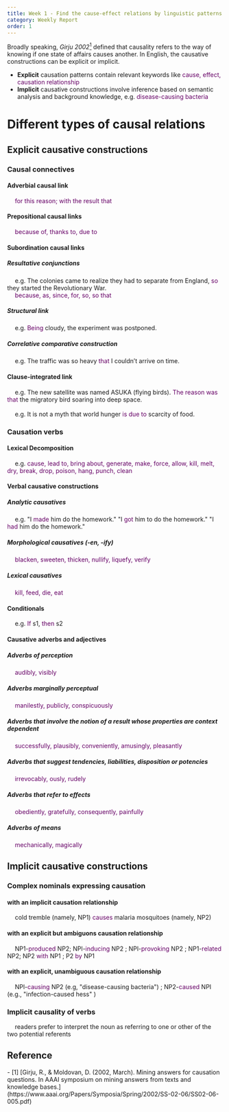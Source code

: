 ```yaml
---
title: Week 1 - Find the cause-effect relations by linguistic patterns
category: Weekly Report
order: 1
---
```


<!--
1. the different types of causal relations
2. the causal relations that we would like to focus on in this project
How many relations do you get? -->


Broadly speaking, *Girju 2002*[<sup>1</sup>](#refer-anchor-1) defined that causality refers to the way of knowing if one state of affairs causes another. In English, the causative constructions can be explicit or implicit.

- **Explicit** causation patterns contain relevant keywords like <font color="#660066">cause, effect, causation relationship </font><br />
- **Implicit** causative constructions involve inference based on semantic analysis and background knowledge, e.g. <font color="#660066">disease-causing bacteria </font><br />


# Different types of causal relations
## Explicit causative constructions
### Causal connectives								
#### Adverbial causal link
&emsp; <font color="#660066">for this reason; with the result that	</font><br />
#### Prepositional causal links
&emsp; <font color="#660066">because of, thanks to, due to </font><br />			
#### Subordination causal links							
##### Resultative conjunctions										
&emsp; e.g. The colonies came to realize they had to separate from England, <font color="#660066">so	</font><br />	they started the Revolutionary War. <br />
&emsp; <font color="#660066">because, as, since, for, so, so that	</font><br />				
##### Structural link		
&emsp; e.g. <font color="#660066">Being</font> cloudy, the experiment was postponed.<br />				
##### Correlative comparative construction						
&emsp; e.g. The traffic was so heavy <font color="#660066">that</font> I couldn’t arrive on time.					
#### Clause-integrated link							
&emsp; e.g. The new satellite was named ASUKA (flying birds). <font color="#660066">The reason was that</font> the migratory bird soaring into deep space.		 <br />					
&emsp; e.g. It is not a myth that world hunger <font color="#660066">is due to</font> scarcity of food.					


### Causation verbs								
#### Lexical Decomposition 					
&emsp; e.g. <font color="#660066">cause, lead to, bring about, generate, make, force, allow, kill, melt, dry, break, drop, poison, hang, punch, clean	</font><br />		

#### Verbal causative constructions							
##### Analytic causatives
&emsp; e.g. "I <font color="#660066">made</font> him do the homework." "I <font color="#660066">got</font> him to do the homework."  "I <font color="#660066">had</font> him do the homework."					
##### Morphological causatives (-en, -ify)										
&emsp; 	<font color="#660066">blacken, sweeten, thicken, nullify, liquefy, verify	</font><br /> 				
##### Lexical causatives						
&emsp; 	<font color="#660066">kill, feed, die, eat</font><br /> 	

#### Conditionals		
&emsp; 	e.g. <font color="#660066">If</font> s1, <font color="#660066">then</font> s2										

#### Causative adverbs and adjectives 							
##### Adverbs of perception
&emsp; 	<font color="#660066">audibly, visibly</font><br /> 						
##### Adverbs marginally perceptual
&emsp; 	<font color="#660066">manilestly, publicly, conspicuously	</font><br />
##### Adverbs that involve the notion of a result whose properties are context dependent
&emsp; 	<font color="#660066">successfully, plausibly, conveniently, amusingly, pleasantly	</font><br />
##### Adverbs that suggest tendencies, liabilities, disposition or potencies
&emsp; 	<font color="#660066">irrevocably, ously, rudely	</font><br /> 					
##### Adverbs that refer to effects
&emsp; 	<font color="#660066">obediently, gratefully, consequently, painfully	</font><br />
##### Adverbs of means						
&emsp; 	<font color="#660066">mechanically, magically	</font><br />




## Implicit causative constructions

### Complex nominals expressing causation 							
#### with an implicit causation relationship							
&emsp; 	cold tremble (namely, NP1) <font color="#660066">causes	</font> malaria mosquitoes (namely, NP2)			
#### with an explicit but ambiguons causation relationship
&emsp; 	NP1-<font color="#660066">produced	</font> NP2; NPl-<font color="#660066">inducing	</font> NP2 ; NPl-<font color="#660066">provoking	</font> NP2 ; NP1-<font color="#660066">related	</font> NP2; NP2 <font color="#660066">with	</font> NP1 ; P2 <font color="#660066">by	</font> NP1 					
#### with an explicit, unambiguous causation relationship							
&emsp; 	NPl-<font color="#660066">causing	</font> NP2 (e.g, "disease-causing bacteria") ; NP2-<font color="#660066">caused	</font> NPI (e.g., "infection-caused hess" )		

### Implicit causality of verbs								
&emsp; readers prefer to interpret the noun as referring to one or other of the two potential referents							






## Reference

<div id="refer-anchor-1"></div>
- [1] [Girju, R., & Moldovan, D. (2002, March). Mining answers for causation questions. In AAAI symposium on mining answers from texts and knowledge bases.](https://www.aaai.org/Papers/Symposia/Spring/2002/SS-02-06/SS02-06-005.pdf)
